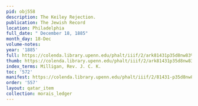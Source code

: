 ```yaml
---
pid: obj558
description: The Keiley Rejection.
publication: The Jewish Record
location: Philadelphia
full_date: " December 18, 1885"
month_day: 18-Dec
volume-notes:
year: '1885'
full: https://colenda.library.upenn.edu/phalt/iiif/2/ark81431p35d8nw83%2FSHA256E-s7236126--a50f01577faed9f45f474c22e3517636ce534df39fb612b3de65d6aeaee3bc04.jpeg/full/3500,/0/default.jpg
thumb: https://colenda.library.upenn.edu/phalt/iiif/2/ark81431p35d8nw83%2FSHA256E-s7236126--a50f01577faed9f45f474c22e3517636ce534df39fb612b3de65d6aeaee3bc04.jpeg/full/!200,200/0/default.jpg
index_terms: Milligan, Rev. J. C. K.
toc: '572'
manifest: https://colenda.library.upenn.edu/phalt/iiif/2/81431-p35d8nw83/manifest
order: '557'
layout: qatar_item
collection: morais_ledger
---
```

